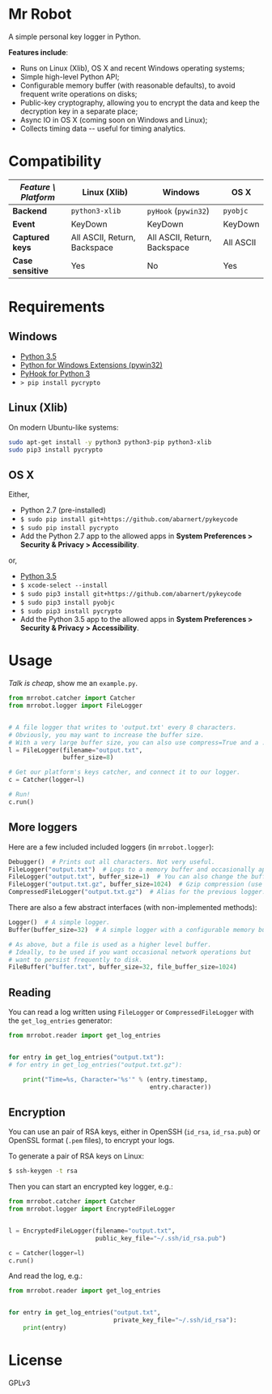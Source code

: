 # Mr Robot

A simple personal key logger in Python.


**Features include**:

* Runs on Linux (Xlib), OS X and recent Windows operating systems;
* Simple high-level Python API;
* Configurable memory buffer (with reasonable defaults), to avoid frequent write operations on disks;
* Public-key cryptography, allowing you to encrypt the data and keep the decryption key in a separate place;
* Async IO in OS X (coming soon on Windows and Linux);
* Collects timing data -- useful for timing analytics.


# Compatibility

| *Feature \ Platform* | **Linux (Xlib)**             | **Windows**                  | **OS X**  |
|----------------------|------------------------------|------------------------------|-----------|
| **Backend**          | `python3-xlib`               | `pyHook` (`pywin32`)         | `pyobjc`  |
| **Event**            | KeyDown                      | KeyDown                      | KeyDown   |
| **Captured keys**    | All ASCII, Return, Backspace | All ASCII, Return, Backspace | All ASCII |
| **Case sensitive**   | Yes                          | No                           | Yes       |


# Requirements

## Windows

* [Python 3.5](https://www.python.org/downloads/)
* [Python for Windows Extensions (pywin32)](https://sourceforge.net/projects/pywin32/files/pywin32/)
* [PyHook for Python 3](http://www.lfd.uci.edu/~gohlke/pythonlibs/#pyhook)
* `> pip install pycrypto`

## Linux (Xlib)

On modern Ubuntu-like systems:

```bash
sudo apt-get install -y python3 python3-pip python3-xlib
sudo pip3 install pycrypto
```

## OS X

Either,

* Python 2.7 (pre-installed)
* `$ sudo pip install git+https://github.com/abarnert/pykeycode`
* `$ sudo pip install pycrypto`
* Add the Python 2.7 app to the allowed apps in **System Preferences > Security & Privacy > Accessibility**.


or,

* [Python 3.5](https://www.python.org/downloads/)
* `$ xcode-select --install`
* `$ sudo pip3 install git+https://github.com/abarnert/pykeycode`
* `$ sudo pip3 install pyobjc`
* `$ sudo pip3 install pycrypto`
* Add the Python 3.5 app to the allowed apps in **System Preferences > Security & Privacy > Accessibility**.



# Usage

*Talk is cheap*, show me an `example.py`.

```python
from mrrobot.catcher import Catcher
from mrrobot.logger import FileLogger


# A file logger that writes to 'output.txt' every 8 characters.
# Obviously, you may want to increase the buffer size.
# With a very large buffer size, you can also use compress=True and a .gz filename.
l = FileLogger(filename="output.txt",
               buffer_size=8)

# Get our platform's keys catcher, and connect it to our logger.
c = Catcher(logger=l)

# Run!
c.run()

```

## More loggers

Here are a few included included loggers (in `mrrobot.logger`):

```python
Debugger()  # Prints out all characters. Not very useful.
FileLogger("output.txt")  # Logs to a memory buffer and occasionally append text to a file.
FileLogger("output.txt", buffer_size=1)  # You can also change the buffer size.
FileLogger("output.txt.gz", buffer_size=1024)  # Gzip compression (use only with large buffer sizes).
CompressedFileLogger("output.txt.gz")  # Alias for the previous logger.
```

There are also a few abstract interfaces (with non-implemented methods):

```python
Logger()  # A simple logger.
Buffer(buffer_size=32)  # A simple logger with a configurable memory buffer.

# As above, but a file is used as a higher level buffer.
# Ideally, to be used if you want occasional network operations but
# want to persist frequently to disk.
FileBuffer("buffer.txt", buffer_size=32, file_buffer_size=1024)
```

## Reading

You can read a log written using `FileLogger` or `CompressedFileLogger` with the `get_log_entries` generator:

```python
from mrrobot.reader import get_log_entries


for entry in get_log_entries("output.txt"):
# for entry in get_log_entries("output.txt.gz"):

    print("Time=%s, Character='%s'" % (entry.timestamp,
                                       entry.character))
```

## Encryption

You can use an pair of RSA keys, either in OpenSSH (`id_rsa`, `id_rsa.pub`) or
OpenSSL format (`.pem` files), to encrypt your logs.

To generate a pair of RSA keys on Linux:
```bash
$ ssh-keygen -t rsa
```

Then you can start an encrypted key logger, e.g.:

```python
from mrrobot.catcher import Catcher
from mrrobot.logger import EncryptedFileLogger


l = EncryptedFileLogger(filename="output.txt",
                        public_key_file="~/.ssh/id_rsa.pub")

c = Catcher(logger=l)
c.run()
```

And read the log, e.g.:

```python
from mrrobot.reader import get_log_entries


for entry in get_log_entries("output.txt",
                             private_key_file="~/.ssh/id_rsa"):
    print(entry)
```



# License

GPLv3

